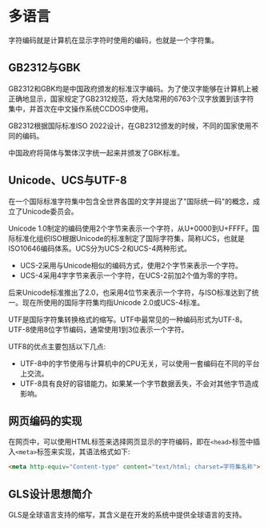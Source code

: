 # 多语言

字符编码就是计算机在显示字符时使用的编码，也就是一个字符集。

## GB2312与GBK

GB2312和GBK均是中国政府颁发的标准汉字编码。为了使汉字能够在计算机上被正确地显示，国家规定了GB2312规范，将大陆常用的6763个汉字放置到该字符集中，并首次在中文操作系统CCDOS中使用。

GB2312根据国际标准ISO 2022设计，在GB2312颁发的时候，不同的国家使用不同的编码。

中国政府将简体与繁体汉字统一起来并颁发了GBK标准。

## Unicode、UCS与UTF-8

在一个国际标准字符集中包含全世界各国的文字并提出了"国际统一码"的概念，成立了Unicode委员会。

Unicode 1.0制定的编码使用2个字节来表示一个字符，从U+0000到U+FFFF。国际标准化组织ISO根据Unicode的标准制定了国际字符集，简称UCS，也就是ISO10646编码体系。UCS分为UCS-2和UCS-4两种形式。

- UCS-2采用与Unicode相似的编码方式，使用2个字节来表示一个字符。
- UCS-4采用4字字节来表示一个字符，在UCS-2前加2个值为零的字符。

后来Unicode标准推出了2.0，也采用4位节来表示一个字符，与ISO标准达到了统一。现在所使用的国际字符集均指Unicode 2.0或UCS-4标准。

UTF是国际字符集转换格式的缩写。UTF中最常见的一种编码形式为UTF-8。UTF-8使用8位字节编码，通常使用1到3位表示一个字符。

UTF8的优点主要包括以下几点:

- UTF-8中的字节使用与计算机中的CPU无关，可以使用一套编码在不同的平台上交流。
- UTF-8具有良好的容错能力。如果某一个字节数据丢失，不会对其他字节造成影响。

## 网页编码的实现

在网页中，可以使用HTML标签来选择网页显示的字符编码，即在`<head>`标签中插入`<meta>`标签来实现，其语法格式如下:

```HTML
<meta http-equiv="Content-type" content="text/html; charset=字符集名称">
```

## GLS设计思想简介

GLS是全球语言支持的缩写，其含义是在开发的系统中提供全球语言的支持。
